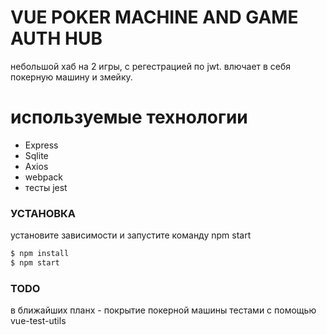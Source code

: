 # VUE POKER MACHINE AND GAME AUTH HUB

небольшой хаб на 2 игры, с регестрацией по jwt. влючает в себя покерную машину и змейку.

# используемые технологии

- Express
- Sqlite
- Axios
- webpack
- тесты jest

### УСТАНОВКА

установите зависимости и запустите команду npm start

```sh
$ npm install
$ npm start
```

### TODO

в ближайших планх - покрытие покерной машины тестами с помощью
vue-test-utils

